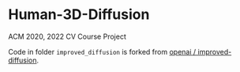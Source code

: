 # Human-3D-Diffusion
ACM 2020, 2022 CV Course Project

Code in folder `improved_diffusion` is forked from [openai / improved-diffusion](https://github.com/openai/improved-diffusion).
